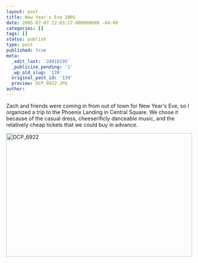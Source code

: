 ```yaml
---
layout: post
title: New Year's Eve 2005
date: 2005-07-07 22:03:17.000000000 -04:00
categories: []
tags: []
status: publish
type: post
published: true
meta:
  _edit_last: '24918195'
  _publicize_pending: '1'
  _wp_old_slug: '139'
  original_post_id: '139'
  preview: DCP_6922.JPG
author: 
---
```

Zach and friends were coming in from out of town for New Year's Eve, so I organized a trip to the Phoenix Landing in Central Square.  We chose it because of the casual dress, cheeserificly danceable music, and the relatively cheap tickets that we could buy in advance.

<a href="http://www.flickr.com/photos/matthewsim/sets/72157600385906994/" title="DCP_6922 by Matthew Simoneau, on Flickr"><img src="http://farm2.staticflickr.com/1041/562580938_232dce6a66.jpg" width="500" height="333" alt="DCP_6922" /></a>

